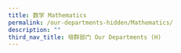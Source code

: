 ```yaml
---
title: 数学 Mathematics
permalink: /our-departments-hidden/Mathematics/
description: ""
third_nav_title: 培群部门 Our Departments (H)
---
```

